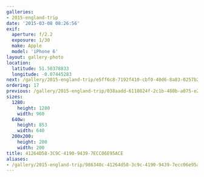 ```yaml
---
galleries:
- 2015-england-trip
date: '2015-03-08 08:26:56'
exif:
  aperture: f/2.2
  exposure: 1/30
  make: Apple
  model: 'iPhone 6'
layout: gallery-photo
location:
  latitude: 51.50378833
  longitude: -0.07445283
next: /gallery/2015-england-trip/e5ff6c8-7192f410-cbf0-40d6-8a83-0257b256dfdd
ordering: 17
previous: /gallery/2015-england-trip/038aadd-6110824f-2c1b-480b-a075-e2e15fe0e98b
sizes:
  1280:
    height: 1280
    width: 960
  640w:
    height: 853
    width: 640
  200x200:
    height: 200
    width: 200
title: 41264D58-3C9C-4190-9439-7ECC06E95ACE
aliases:
- /gallery/2015-england-trip/986340c-41264d58-3c9c-4190-9439-7ecc06e95ace.html
---
```

